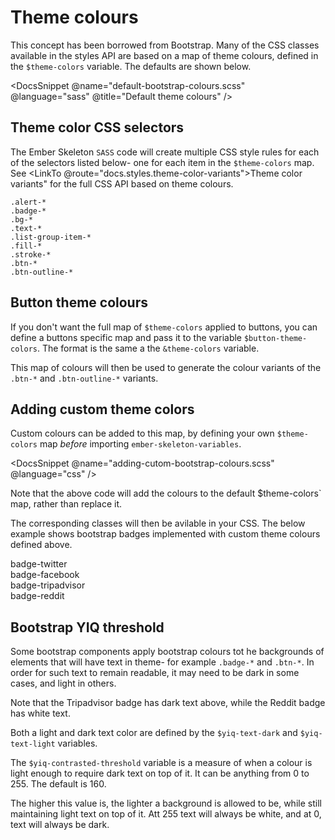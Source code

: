 # Theme colours

This concept has been borrowed from Bootstrap. Many of the CSS classes available in the styles API are based on a map of theme colours, defined in the `$theme-colors` variable. The defaults are shown below.

<DocsSnippet @name="default-bootstrap-colours.scss" @language="sass" @title="Default theme colours" />

## Theme color CSS selectors

The Ember Skeleton `SASS` code will create multiple CSS style rules for each of the selectors listed below- one for each item in the `$theme-colors` map. See <LinkTo @route="docs.styles.theme-color-variants">Theme color variants"</LinkTo> for the full CSS API based on theme colours.

    .alert-*
    .badge-*
    .bg-*
    .text-*
    .list-group-item-*
    .fill-*
    .stroke-*
    .btn-*
    .btn-outline-*

## Button theme colours

If you don't want the full map of `$theme-colors` applied to buttons, you can define a buttons specific map and pass it to the variable `$button-theme-colors`. The format is the same a the `&theme-colors` variable.

This map of colours will then be used to generate the colour variants of the `.btn-*` and `.btn-outline-*` variants.

## Adding custom theme colors

Custom colours can be added to this map, by defining your own `$theme-colors` map _before_ importing `ember-skeleton-variables`.

<DocsSnippet @name="adding-cutom-bootstrap-colours.scss" @language="css" />

Note that the above code will add the colours to the default $theme-colors` map, rather than replace it.

The corresponding classes will then be avilable in your CSS. The below example shows bootstrap badges implemented with custom theme colours defined above.

<div class="ember-skeleton-styles">
<DocsDemo class="body-text" as |demo|>
  <demo.example @name="badge-custom-colour-variants.hbs" class="viewport">
    <div class="badge badge-twitter">badge-twitter</div>
    <div class="badge badge-facebook">badge-facebook</div>
    <div class="badge badge-tripadvisor">badge-tripadvisor</div>
    <div class="badge badge-reddit">badge-reddit</div>
  </demo.example>
  <demo.snippet @name="badge-custom-colour-variants.hbs" @label="Template" @language="htmlbars"/>
</DocsDemo>
</div>

## Bootstrap YIQ threshold

Some bootstrap components apply bootstrap colours tot he backgrounds of elements that will have text in theme- for example `.badge-*` and `.btn-*`. In order for such text to remain readable, it may need to be dark in some cases, and light in others.

Note that the Tripadvisor badge has dark text above, while the Reddit badge has white text.

Both a light and dark text color are defined by the `$yiq-text-dark` and `$yiq-text-light` variables.

The `$yiq-contrasted-threshold` variable is a measure of when a colour is light enough to require dark text on top of it. It can be anything from 0 to 255. The default is 160.

The higher this value is, the lighter a background is allowed to be, while still maintaining light text on top of it. Att 255 text will always be white, and at 0, text will always be dark.
